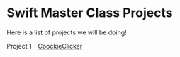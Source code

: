 # Swift Master Class Projects

Here is a list of projects we will be doing!

Project 1 - [CoockieClicker](https://www.google.com)
